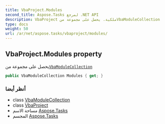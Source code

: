 ```yaml
---
title: VbaProject.Modules
second_title: Aspose.Tasks لمرجع .NET API
description: VbaProject ملكية. يحصل على مجموعة منVbaModuleCollection
type: docs
weight: 50
url: /ar/net/aspose.tasks/vbaproject/modules/
---
```

## VbaProject.Modules property

يحصل على مجموعة من[`VbaModuleCollection`](../../vbamodulecollection/)

```csharp
public VbaModuleCollection Modules { get; }
```

### أنظر أيضا

* class [VbaModuleCollection](../../vbamodulecollection/)
* class [VbaProject](../)
* مساحة الاسم [Aspose.Tasks](../../vbaproject/)
* المجسم [Aspose.Tasks](../../../)



